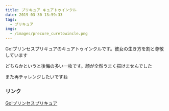 ```yaml
---
title: プリキュア キュアトゥインクル
date: 2019-03-30 13:59:33
tags:
  - プリキュア
imgs:
  - /images/precure_curetowincle.png
---
```



Go!プリンセスプリキュアのキュアトゥインクルです。彼女の生き方を割と尊敬しています

どちらかというと後悔の多い一枚です。顔が全然うまく描けませんでした

また再チャレンジしたいですね

### リンク
[Go!プリンセスプリキュア](http://www.toei-anim.co.jp/tv/princess_precure/)
